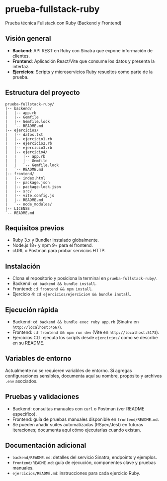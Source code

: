 # prueba-fullstack-ruby
Prueba técnica Fullstack con Ruby (Backend y Frontend)

## Visión general
- **Backend**: API REST en Ruby con Sinatra que expone información de clientes.
- **Frontend**: Aplicación React/Vite que consume los datos y presenta la interfaz.
- **Ejercicios**: Scripts y microservicios Ruby resueltos como parte de la prueba.

## Estructura del proyecto

```
prueba-fullstack-ruby/
|-- backend/
|   |-- app.rb
|   |-- Gemfile
|   |-- Gemfile.lock
|   `-- README.md
|-- ejercicios/
|   |-- datos.txt
|   |-- ejercicio1.rb
|   |-- ejercicio2.rb
|   |-- ejercicio3.rb
|   |-- ejercicio4/
|   |   |-- app.rb
|   |   |-- Gemfile
|   |   `-- Gemfile.lock
|   `-- README.md
|-- frontend/
|   |-- index.html
|   |-- package.json
|   |-- package-lock.json
|   |-- src/
|   |-- vite.config.js
|   |-- README.md
|   `-- node_modules/
|-- LICENSE
`-- README.md
```

## Requisitos previos
- Ruby 3.x y Bundler instalado globalmente.
- Node.js 18+ y npm 9+ para el frontend.
- cURL o Postman para probar servicios HTTP.

## Instalación
- Clona el repositorio y posiciona la terminal en `prueba-fullstack-ruby/`.
- Backend: `cd backend && bundle install`.
- Frontend: `cd frontend && npm install`.
- Ejercicio 4: `cd ejercicios/ejercicio4 && bundle install`.

## Ejecución rápida
- Backend: `cd backend && bundle exec ruby app.rb` (Sinatra en `http://localhost:4567`).
- Frontend: `cd frontend && npm run dev` (Vite en `http://localhost:5173`).
- Ejercicios CLI: ejecuta los scripts desde `ejercicios/` como se describe en su README.

## Variables de entorno
Actualmente no se requieren variables de entorno. Si agregas configuraciones sensibles, documenta aquí su nombre, propósito y archivos `.env` asociados.

## Pruebas y validaciones
- Backend: consultas manuales con `curl` o Postman (ver README específico).
- Frontend: guía de pruebas manuales disponible en `frontend/README.md`.
- Se pueden añadir suites automatizadas (RSpec/Jest) en futuras iteraciones; documenta aquí cómo ejecutarlas cuando existan.

## Documentación adicional
- `backend/README.md`: detalles del servicio Sinatra, endpoints y ejemplos.
- `frontend/README.md`: guía de ejecución, componentes clave y pruebas manuales.
- `ejercicios/README.md`: instrucciones para cada ejercicio Ruby.

